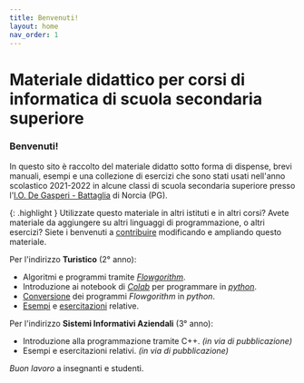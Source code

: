 ```yaml
---
title: Benvenuti!
layout: home
nav_order: 1
---
```


# Materiale didattico per corsi di informatica di scuola secondaria superiore

### Benvenuti!

In questo sito è raccolto del materiale didatto sotto forma di dispense,
brevi manuali, esempi e una collezione di esercizi che sono stati usati nell'anno scolastico
2021-2022 in alcune classi di scuola secondaria superiore presso
l'[I.O. De Gasperi - Battaglia](https://www.comprensivonorcia.edu.it) di Norcia (PG).

{: .highlight }
Utilizzate questo materiale in altri istituti e in altri corsi?
Avete materiale da aggiungere su altri linguaggi di programmazione, o altri esercizi?
Siete i benvenuti a [contribuire](contrib.md) modificando e ampliando questo materiale.

Per l'indirizzo **Turistico** (2° anno):

- Algoritmi e programmi tramite _[Flowgorithm](flowgorithm/diagrammi/index.md)_.
- Introduzione ai notebook di _[Colab](flowgorithm/codice/index.md#come-utilizzare-colab)_
  per programmare in _[python](flowgorithm/codice/index.md)_.
- [Conversione](flowgorithm/codice/index.md#scrivere-codice-python-partendo-da-flowgorithm)
  dei programmi _Flowgorithm_ in _python_.
- [Esempi](flowgorithm/esempi/index.md) e [esercitazioni](flowgorithm/esercitazioni/index.md) relative.

Per l'indirizzo **Sistemi Informativi Aziendali** (3° anno):

- Introduzione alla programmazione tramite C++. _(in via di pubblicazione)_
- Esempi e esercitazioni relativi. _(in via di pubblicazione)_

_Buon lavoro_ a insegnanti e studenti.
